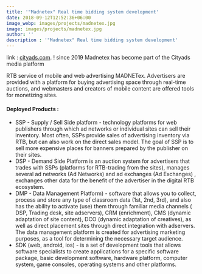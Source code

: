 ```yaml
---
title: '"Madnetex" Real time bidding system development'
date: 2018-09-12T12:52:36+06:00
image_webp: images/projects/madnetex.jpg
image: images/projects/madnetex.jpg
author: ''
description : '"Madnetex" Real time bidding system development'
---
```


link : [cityads.com]( https://cityads.com/main).
! since 2019 Madnetex has become part of the Cityads media platform

RTB service of mobile and web advertising MADNETex. Advertisers are provided with a platform for buying advertising space through real-time auctions, and webmasters and creators of mobile content are offered tools for monetizing sites.

#### Deployed Products :

  * SSP - Supply / Sell Side platform - technology platforms for web publishers through which ad networks or individual sites can sell their inventory. Most often, SSPs provide sales of advertising inventory via RTB, but can also work on the direct sales model. The goal of SSP is to sell more expensive places for banners prepared by the publisher on their sites.
  * DSP - Demand Side Platform is an auction system for advertisers that trades with SSPs (platforms for RTB-trading from the sites), manages several ad networks (Ad Networks) and ad exchanges (Ad Exchanges) , exchanges other data for the benefit of the advertiser in the digital RTB ecosystem.
  * DMP - Data Management Platform) - software that allows you to collect, process and store any type of classroom data (1st, 2nd, 3rd), and also has the ability to activate (use) them through familiar media channels ( DSP, Trading desk, site adservers), CRM (enrichment), CMS (dynamic adaptation of site content), DCO (dynamic adaptation of creatives), as well as direct placement sites through direct integration with adservers. The data management platform is created for advertising marketing purposes, as a tool for determining the necessary target audience.
  * SDK (web, android, ios) -  is a set of development tools that allows software specialists to create applications for a specific software package, basic development software, hardware platform, computer system, game consoles, operating systems and other platforms.

  

